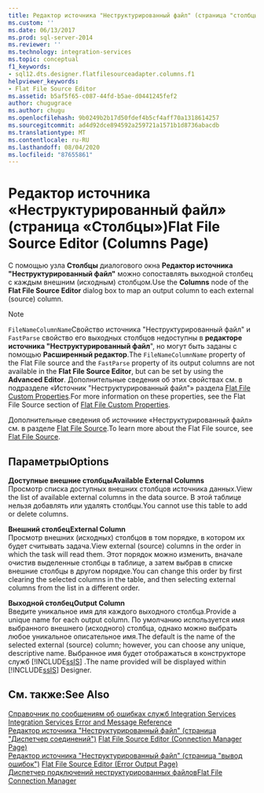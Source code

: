 ```yaml
---
title: Редактор источника "Неструктурированный файл" (страница "столбцы") | Документация Майкрософт
ms.custom: ''
ms.date: 06/13/2017
ms.prod: sql-server-2014
ms.reviewer: ''
ms.technology: integration-services
ms.topic: conceptual
f1_keywords:
- sql12.dts.designer.flatfilesourceadapter.columns.f1
helpviewer_keywords:
- Flat File Source Editor
ms.assetid: b5af5f65-c087-44fd-b5ae-d0441245fef2
author: chugugrace
ms.author: chugu
ms.openlocfilehash: 9b0249b2b17d50fdef4b5cf4aff70a1318614257
ms.sourcegitcommit: ad4d92dce894592a259721a1571b1d8736abacdb
ms.translationtype: MT
ms.contentlocale: ru-RU
ms.lasthandoff: 08/04/2020
ms.locfileid: "87655861"
---
```

# <a name="flat-file-source-editor-columns-page"></a><span data-ttu-id="004d8-102">Редактор источника «Неструктурированный файл» (страница «Столбцы»)</span><span class="sxs-lookup"><span data-stu-id="004d8-102">Flat File Source Editor (Columns Page)</span></span>
  <span data-ttu-id="004d8-103">С помощью узла **Столбцы** диалогового окна **Редактор источника "Неструктурированный файл"** можно сопоставлять выходной столбец с каждым внешним (исходным) столбцом.</span><span class="sxs-lookup"><span data-stu-id="004d8-103">Use the **Columns** node of the **Flat File Source Editor** dialog box to map an output column to each external (source) column.</span></span>  
  
> [!NOTE]  
>  <span data-ttu-id="004d8-104">`FileNameColumnName`Свойство источника "Неструктурированный файл" и `FastParse` свойство его выходных столбцов недоступны в **редакторе источника "Неструктурированный файл**", но могут быть заданы с помощью **Расширенный редактор**.</span><span class="sxs-lookup"><span data-stu-id="004d8-104">The `FileNameColumnName` property of the Flat File source and the `FastParse` property of its output columns are not available in the **Flat File Source Editor**, but can be set by using the **Advanced Editor**.</span></span> <span data-ttu-id="004d8-105">Дополнительные сведения об этих свойствах см. в подразделе «Источник "Неструктурированный файл"» раздела [Flat File Custom Properties](data-flow/flat-file-custom-properties.md).</span><span class="sxs-lookup"><span data-stu-id="004d8-105">For more information on these properties, see the Flat File Source section of [Flat File Custom Properties](data-flow/flat-file-custom-properties.md).</span></span>  
  
 <span data-ttu-id="004d8-106">Дополнительные сведения об источнике «Неструктурированный файл» см. в разделе [Flat File Source](data-flow/flat-file-source.md).</span><span class="sxs-lookup"><span data-stu-id="004d8-106">To learn more about the Flat File source, see [Flat File Source](data-flow/flat-file-source.md).</span></span>  
  
## <a name="options"></a><span data-ttu-id="004d8-107">Параметры</span><span class="sxs-lookup"><span data-stu-id="004d8-107">Options</span></span>  
 <span data-ttu-id="004d8-108">**Доступные внешние столбцы**</span><span class="sxs-lookup"><span data-stu-id="004d8-108">**Available External Columns**</span></span>  
 <span data-ttu-id="004d8-109">Просмотр списка доступных внешних столбцов источника данных.</span><span class="sxs-lookup"><span data-stu-id="004d8-109">View the list of available external columns in the data source.</span></span> <span data-ttu-id="004d8-110">В этой таблице нельзя добавлять или удалять столбцы.</span><span class="sxs-lookup"><span data-stu-id="004d8-110">You cannot use this table to add or delete columns.</span></span>  
  
 <span data-ttu-id="004d8-111">**Внешний столбец**</span><span class="sxs-lookup"><span data-stu-id="004d8-111">**External Column**</span></span>  
 <span data-ttu-id="004d8-112">Просмотр внешних (исходных) столбцов в том порядке, в котором их будет считывать задача.</span><span class="sxs-lookup"><span data-stu-id="004d8-112">View external (source) columns in the order in which the task will read them.</span></span> <span data-ttu-id="004d8-113">Этот порядок можно изменить, вначале очистив выделенные столбцы в таблице, а затем выбрав в списке внешние столбцы в другом порядке.</span><span class="sxs-lookup"><span data-stu-id="004d8-113">You can change this order by first clearing the selected columns in the table, and then selecting external columns from the list in a different order.</span></span>  
  
 <span data-ttu-id="004d8-114">**Выходной столбец**</span><span class="sxs-lookup"><span data-stu-id="004d8-114">**Output Column**</span></span>  
 <span data-ttu-id="004d8-115">Введите уникальное имя для каждого выходного столбца.</span><span class="sxs-lookup"><span data-stu-id="004d8-115">Provide a unique name for each output column.</span></span> <span data-ttu-id="004d8-116">По умолчанию используется имя выбранного внешнего (исходного) столбца, однако можно выбрать любое уникальное описательное имя.</span><span class="sxs-lookup"><span data-stu-id="004d8-116">The default is the name of the selected external (source) column; however, you can choose any unique, descriptive name.</span></span> <span data-ttu-id="004d8-117">Выбранное имя будет отображаться в конструкторе служб [!INCLUDE[ssIS](../includes/ssis-md.md)] .</span><span class="sxs-lookup"><span data-stu-id="004d8-117">The name provided will be displayed within [!INCLUDE[ssIS](../includes/ssis-md.md)] Designer.</span></span>  
  
## <a name="see-also"></a><span data-ttu-id="004d8-118">См. также:</span><span class="sxs-lookup"><span data-stu-id="004d8-118">See Also</span></span>  
 <span data-ttu-id="004d8-119">[Справочник по сообщениям об ошибках служб Integration Services](../../2014/integration-services/integration-services-error-and-message-reference.md) </span><span class="sxs-lookup"><span data-stu-id="004d8-119">[Integration Services Error and Message Reference](../../2014/integration-services/integration-services-error-and-message-reference.md) </span></span>  
 <span data-ttu-id="004d8-120">[Редактор источника "Неструктурированный файл" &#40;страница "Диспетчер соединений"&#41;](../../2014/integration-services/flat-file-source-editor-connection-manager-page.md) </span><span class="sxs-lookup"><span data-stu-id="004d8-120">[Flat File Source Editor &#40;Connection Manager Page&#41;](../../2014/integration-services/flat-file-source-editor-connection-manager-page.md) </span></span>  
 <span data-ttu-id="004d8-121">[Редактор источника "Неструктурированный файл" &#40;страница "вывод ошибок"&#41;](../../2014/integration-services/flat-file-source-editor-error-output-page.md) </span><span class="sxs-lookup"><span data-stu-id="004d8-121">[Flat File Source Editor &#40;Error Output Page&#41;](../../2014/integration-services/flat-file-source-editor-error-output-page.md) </span></span>  
 [<span data-ttu-id="004d8-122">Диспетчер подключений неструктурированных файлов</span><span class="sxs-lookup"><span data-stu-id="004d8-122">Flat File Connection Manager</span></span>](connection-manager/file-connection-manager.md)  
  
  
